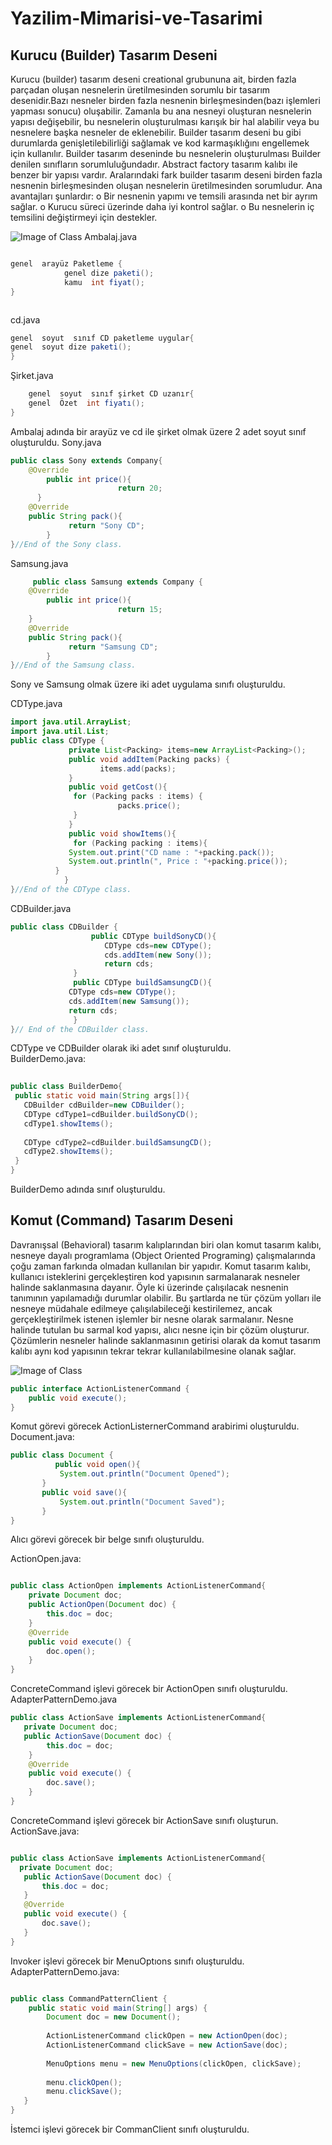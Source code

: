 # Yazilim-Mimarisi-ve-Tasarimi
## Kurucu (Builder) Tasarım Deseni  
Kurucu (builder) tasarım deseni creational grubununa ait, birden fazla parçadan oluşan nesnelerin üretilmesinden sorumlu bir tasarım desenidir.Bazı nesneler birden fazla nesnenin birleşmesinden(bazı işlemleri yapması sonucu) oluşabilir. Zamanla bu ana nesneyi oluşturan nesnelerin yapısı değişebilir, bu nesnelerin oluşturulması karışık bir hal alabilir veya bu nesnelere başka nesneler de eklenebilir. Builder tasarım deseni bu gibi durumlarda genişletilebilirliği sağlamak ve kod karmaşıklığını engellemek için kullanılır. Builder tasarım deseninde bu nesnelerin oluşturulması Builder denilen sınıfların sorumluluğundadır.  Abstract factory tasarım kalıbı ile benzer bir yapısı vardır. Aralarındaki fark builder tasarım deseni birden fazla nesnenin birleşmesinden oluşan nesnelerin üretilmesinden sorumludur.
Ana avantajları şunlardır:
o	Bir nesnenin yapımı ve temsili arasında net bir ayrım sağlar.
o	Kurucu süreci üzerinde daha iyi kontrol sağlar.
o	Bu nesnelerin iç temsilini değiştirmeyi için destekler.  


![Image of Class](https://github.com/FRTekneci/Yazilim-Mimarisi-ve-Tasarimi/blob/master/builderuml1.jpg)
Ambalaj.java
```java

genel  arayüz Paketleme {
            genel dize paketi();
            kamu  int fiyat();
}  



```
cd.java
```java
genel  soyut  sınıf CD paketleme uygular{
genel  soyut dize paketi();
}  	
```

Şirket.java
```java
    genel  soyut  sınıf şirket CD uzanır{
    genel  Özet  int fiyatı();
}  
````
Ambalaj adında bir arayüz  ve cd ile şirket olmak üzere 2 adet  soyut sınıf oluşturuldu.
Sony.java
```java
public class Sony extends Company{  
    @Override  
        public int price(){   
                        return 20;  
      }  
    @Override  
    public String pack(){  
             return "Sony CD";  
        }         
}//End of the Sony class.  
```



Samsung.java
```java
     public class Samsung extends Company {  
    @Override  
        public int price(){   
                        return 15;  
    }  
    @Override  
    public String pack(){  
             return "Samsung CD";  
        }         
}//End of the Samsung class.  

```
Sony ve Samsung olmak üzere iki adet uygulama sınıfı oluşturuldu.  

CDType.java
```java
import java.util.ArrayList;  
import java.util.List;  
public class CDType {  
             private List<Packing> items=new ArrayList<Packing>();  
             public void addItem(Packing packs) {    
                    items.add(packs);  
             }  
             public void getCost(){  
              for (Packing packs : items) {  
                        packs.price();  
              }   
             }  
             public void showItems(){  
              for (Packing packing : items){  
             System.out.print("CD name : "+packing.pack());  
             System.out.println(", Price : "+packing.price());  
          }       
            }     
}//End of the CDType class.

```
CDBuilder.java
```java
public class CDBuilder {  
                  public CDType buildSonyCD(){   
                     CDType cds=new CDType();  
                     cds.addItem(new Sony());  
                     return cds;  
              }  
              public CDType buildSamsungCD(){  
             CDType cds=new CDType();  
             cds.addItem(new Samsung());  
             return cds;  
              }  
}// End of the CDBuilder class.  

```
CDType ve CDBuilder olarak iki adet sınıf oluşturuldu.  
BuilderDemo.java:
```java
  
public class BuilderDemo{  
 public static void main(String args[]){  
   CDBuilder cdBuilder=new CDBuilder();  
   CDType cdType1=cdBuilder.buildSonyCD();  
   cdType1.showItems();  
  
   CDType cdType2=cdBuilder.buildSamsungCD();  
   cdType2.showItems();  
 }  
}

```

 BuilderDemo adında sınıf oluşturuldu.
## Komut (Command) Tasarım Deseni  

Davranışsal (Behavioral) tasarım kalıplarından biri olan komut tasarım kalıbı, nesneye dayalı programlama (Object Oriented Programing) çalışmalarında çoğu zaman farkında olmadan kullanılan bir yapıdır. Komut tasarım kalıbı, kullanıcı isteklerini gerçekleştiren kod yapısının sarmalanarak nesneler halinde saklanmasına dayanır. Öyle ki üzerinde çalışılacak nesnenin tanımının yapılamadığı durumlar olabilir. Bu şartlarda ne tür çözüm yolları ile nesneye müdahale edilmeye çalışılabileceği kestirilemez, ancak gerçekleştirilmek istenen işlemler bir nesne olarak sarmalanır. Nesne halinde tutulan bu sarmal kod yapısı, alıcı nesne için bir çözüm oluşturur. Çözümlerin nesneler halinde saklanmasının getirisi olarak da komut tasarım kalıbı aynı kod yapısının tekrar tekrar kullanılabilmesine olanak sağlar.  


![Image of Class](https://github.com/FRTekneci/Yazilim-Mimarisi-ve-Tasarimi/blob/master/commanduml.jpg)  


```java
public interface ActionListenerCommand {  
    public void execute();  
}  
```
Komut görevi görecek ActionListernerCommand arabirimi oluşturuldu.  
Document.java:
```java
public class Document {  
          public void open(){  
           System.out.println("Document Opened");  
       }  
       public void save(){  
           System.out.println("Document Saved");  
       }  
} 

```
Alıcı görevi görecek bir belge sınıfı oluşturuldu.

ActionOpen.java:
```java

public class ActionOpen implements ActionListenerCommand{  
    private Document doc;  
    public ActionOpen(Document doc) {  
        this.doc = doc;  
    }  
    @Override  
    public void execute() {  
        doc.open();  
    }  
} 

```
ConcreteCommand işlevi görecek bir ActionOpen sınıfı oluşturuldu.  
AdapterPatternDemo.java
```java
public class ActionSave implements ActionListenerCommand{  
   private Document doc;  
   public ActionSave(Document doc) {  
        this.doc = doc;  
    }  
    @Override  
    public void execute() {  
        doc.save();  
    }  
}

``` 
ConcreteCommand işlevi görecek bir ActionSave sınıfı oluşturun.
 ActionSave.java:
 ```java

public class ActionSave implements ActionListenerCommand{  
   private Document doc;  
    public ActionSave(Document doc) {  
        this.doc = doc;  
    }  
    @Override  
    public void execute() {  
        doc.save();  
    }  
}  

```
Invoker işlevi görecek bir MenuOptıons sınıfı oluşturuldu.
AdapterPatternDemo.java:
```java

public class CommandPatternClient {  
    public static void main(String[] args) {  
        Document doc = new Document();  
          
        ActionListenerCommand clickOpen = new ActionOpen(doc);  
        ActionListenerCommand clickSave = new ActionSave(doc);  
          
        MenuOptions menu = new MenuOptions(clickOpen, clickSave);  
          
        menu.clickOpen();  
        menu.clickSave();  
   }  
}
```
İstemci işlevi görecek bir CommanClient sınıfı oluşturuldu.


